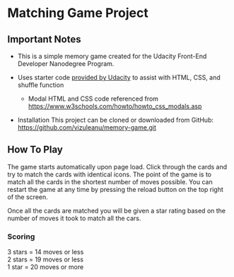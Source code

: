 # Matching Game Project
## Important Notes
* This is a simple memory game created for the Udacity Front-End Developer Nanodegree Program.
* Uses starter code [provided by Udacity](https://github.com/udacity/fend-project-memory-game) to assist with HTML, CSS, and shuffle function
    * Modal HTML and CSS code referenced from https://www.w3schools.com/howto/howto_css_modals.asp

* Installation
This project can be cloned or downloaded from GitHub: https://github.com/vizuleanu/memory-game.git

## How To Play
The game starts automatically upon page load. Click through the cards and try to match the cards with identical icons. The point of the game is to match all the cards in the shortest number of moves possible. You can restart the game at any time by pressing the reload button on the top right of the screen.
 
Once all the cards are matched you will be given a star rating based on the number of moves it took to match all the cars.

### Scoring
3 stars = 14 moves or less  
2 stars = 19 moves or less  
1 star = 20 moves or more
